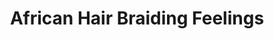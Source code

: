 ---
title: "African Hair Braiding Feelings"
url: /euclid/african-hair-braiding-feelings/
shop: Friseur
---